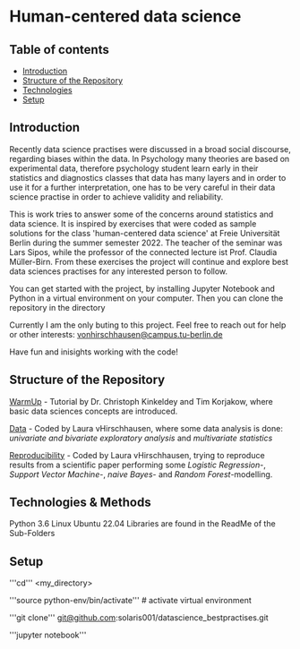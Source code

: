 # Human-centered data science

## Table of contents
* [Introduction](#introduction)
* [Structure of the Repository](#structure-of-the-repository)
* [Technologies](#technologies)
* [Setup](#setup)
 
## Introduction 

Recently data science practises were discussed in a broad social discourse, regarding biases within the data. In Psychology many theories are based on experimental data, therefore psychology student learn early in their statistics and diagnostics classes that data has many layers and in order to use it for a further interpretation, one has to be very careful in their data science practise in order to achieve validity and reliability. 

This is work tries to answer some of the concerns around statistics and data science. It is inspired by exercises that were coded as sample solutions for the class 'human-centered data science' at Freie Universität Berlin during the summer semester 2022. The teacher of the seminar was Lars Sipos, while the professor of the connected lecture ist Prof. Claudia Müller-Birn. From these exercises the project will continue and explore best data sciences practises for any interested person to follow. 

You can get started with the project, by installing Jupyter Notebook and Python in a virtual environment on your computer. Then you can clone the repository in the directory

Currently I am the only buting to this project. Feel free to reach out for help or other interests: vonhirschhausen@campus.tu-berlin.de 

Have fun and inisights working with the code!


## Structure of the Repository
[WarmUp](https://github.com/solaris001/datascience_bestpractises/tree/main/WarmUP) - Tutorial by Dr. Christoph Kinkeldey and Tim Korjakow, where basic data sciences concepts are introduced.

[Data](https://github.com/solaris001/datascience_bestpractises/tree/main/Data) - Coded by Laura vHirschhausen, where some data analysis is done: *univariate and bivariate exploratory analysis* and *multivariate statistics*

[Reproducibility](https://github.com/solaris001/datascience_bestpractises/tree/main/Reproducibility) - Coded by Laura vHirschhausen, trying to reproduce results from a scientific paper performing some *Logistic Regression*-, *Support Vector Machine*-, *naive Bayes*- and *Random Forest*-modelling. 

## Technologies & Methods
Python 3.6
Linux Ubuntu 22.04
Libraries are found in the ReadMe of the Sub-Folders
  
## Setup

'''cd''' <my_directory>

'''source python-env/bin/activate''' # activate virtual environment

'''git clone''' git@github.com:solaris001/datascience_bestpractises.git

'''jupyter notebook'''


